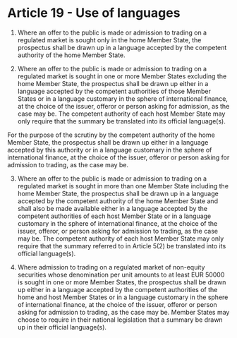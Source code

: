 # Article 19 - Use of languages


1. Where an offer to the public is made or admission to trading on a regulated market is sought only in the home Member State, the prospectus shall be drawn up in a language accepted by the competent authority of the home Member State.

2. Where an offer to the public is made or admission to trading on a regulated market is sought in one or more Member States excluding the home Member State, the prospectus shall be drawn up either in a language accepted by the competent authorities of those Member States or in a language customary in the sphere of international finance, at the choice of the issuer, offeror or person asking for admission, as the case may be. The competent authority of each host Member State may only require that the summary be translated into its official language(s).

For the purpose of the scrutiny by the competent authority of the home Member State, the prospectus shall be drawn up either in a language accepted by this authority or in a language customary in the sphere of international finance, at the choice of the issuer, offeror or person asking for admission to trading, as the case may be.

3. Where an offer to the public is made or admission to trading on a regulated market is sought in more than one Member State including the home Member State, the prospectus shall be drawn up in a language accepted by the competent authority of the home Member State and shall also be made available either in a language accepted by the competent authorities of each host Member State or in a language customary in the sphere of international finance, at the choice of the issuer, offeror, or person asking for admission to trading, as the case may be. The competent authority of each host Member State may only require that the summary referred to in Article 5(2) be translated into its official language(s).

4. Where admission to trading on a regulated market of non-equity securities whose denomination per unit amounts to at least EUR 50000 is sought in one or more Member States, the prospectus shall be drawn up either in a language accepted by the competent authorities of the home and host Member States or in a language customary in the sphere of international finance, at the choice of the issuer, offeror or person asking for admission to trading, as the case may be. Member States may choose to require in their national legislation that a summary be drawn up in their official language(s).
